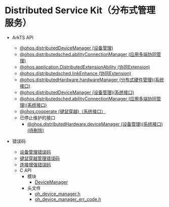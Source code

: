 # Distributed Service Kit（分布式管理服务）

- ArkTS API<!--distributed-service-arkts-->
  
  - [@ohos.distributedDeviceManager (设备管理)](js-apis-distributedDeviceManager.md)
  - [@ohos.distributedsched.abilityConnectionManager (应用多端协同管理)](js-apis-distributed-abilityConnectionManager.md)
  - [@ohos.application.DistributedExtensionAbility (协同Extension)](js-apis-distributedExtensionAbility.md)
  - [@ohos.distributedsched.linkEnhance (协同Extension)](js-apis-link-enhance.md)
  
  <!--Del-->
  
  - [@ohos.distributedHardware.hardwareManager (分布式硬件管理)(系统接口)](js-apis-distributedHardwareManager-sys.md)
  - [@ohos.distributedDeviceManager (设备管理)(系统接口)](js-apis-distributedDeviceManager-sys.md)
  - [@ohos.distributedsched.abilityConnectionManager (应用多端协同管理)(系统接口)](js-apis-distributed-abilityConnectionManager-sys.md)
  - [@ohos.cooperate (键鼠穿越)（系统接口）](js-apis-devicestatus-cooperate-sys.md)
  - 已停止维护的接口<!--distributed-service-dep-->
    - [@ohos.distributedHardware.deviceManager (设备管理)(系统接口)(待删除)](js-apis-device-manager-sys.md)
  
  <!--DelEnd-->
- 错误码<!--distributed-service-arkts-errcode-->
  
  - [设备管理错误码](errorcode-device-manager.md)
  
  <!--Del-->
  
  - [键鼠穿越管理错误码](errorcode-devicestatus.md)
  
  <!--DelEnd-->
  - [连接增强错误码](errorcode_linkEnhance.md)
  - C API<!--distributed-service-c-->
    - 模块<!--distributed-service-moudle-->
      - [DeviceManager](capi-devicemanager.md)
    - 头文件<!--distributed-service-headerfile-->
      - [oh_device_manager.h](capi-oh-device-manager-h.md)
      - [oh_device_manager_err_code.h](capi-oh-device-manager-err-code-h.md)
    

